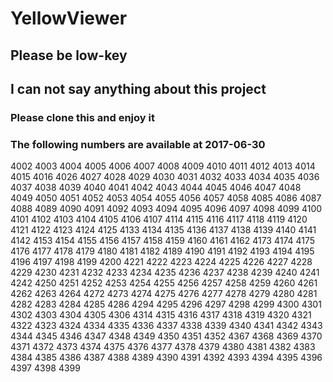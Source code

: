 # YellowViewer
## Please be low-key
## I can not say anything about this project
### Please clone this and enjoy it
### The following numbers are available at 2017-06-30
4002
4003
4004
4005
4006
4007
4008
4009
4010
4011
4012
4013
4014
4015
4016
4026
4027
4028
4029
4030
4031
4032
4033
4034
4035
4036
4037
4038
4039
4040
4041
4042
4043
4044
4045
4046
4047
4048
4049
4050
4051
4052
4053
4054
4055
4056
4057
4058
4085
4086
4087
4088
4089
4090
4091
4092
4093
4094
4095
4096
4097
4098
4099
4100
4101
4102
4103
4104
4105
4106
4107
4114
4115
4116
4117
4118
4119
4120
4121
4122
4123
4124
4125
4133
4134
4135
4136
4137
4138
4139
4140
4141
4142
4153
4154
4155
4156
4157
4158
4159
4160
4161
4162
4173
4174
4175
4176
4177
4178
4179
4180
4181
4182
4189
4190
4191
4192
4193
4194
4195
4196
4197
4198
4199
4200
4221
4222
4223
4224
4225
4226
4227
4228
4229
4230
4231
4232
4233
4234
4235
4236
4237
4238
4239
4240
4241
4242
4250
4251
4252
4253
4254
4255
4256
4257
4258
4259
4260
4261
4262
4263
4264
4272
4273
4274
4275
4276
4277
4278
4279
4280
4281
4282
4283
4284
4285
4286
4294
4295
4296
4297
4298
4299
4300
4301
4302
4303
4304
4305
4306
4314
4315
4316
4317
4318
4319
4320
4321
4322
4323
4324
4334
4335
4336
4337
4338
4339
4340
4341
4342
4343
4344
4345
4346
4347
4348
4349
4350
4351
4352
4367
4368
4369
4370
4371
4372
4373
4374
4375
4376
4377
4378
4379
4380
4381
4382
4383
4384
4385
4386
4387
4388
4389
4390
4391
4392
4393
4394
4395
4396
4397
4398
4399
